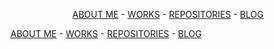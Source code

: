 <p align="center">
    <a href="README.md">ABOUT ME</a> - <a href="works.html">WORKS</a> - <a href="repositories.html">REPOSITORIES</a> - <a href="blog.html">BLOG</a>
</p>

[ABOUT ME](README.md) - [WORKS](works.md) - [REPOSITORIES](repositories.md) - [BLOG](blog.md)
